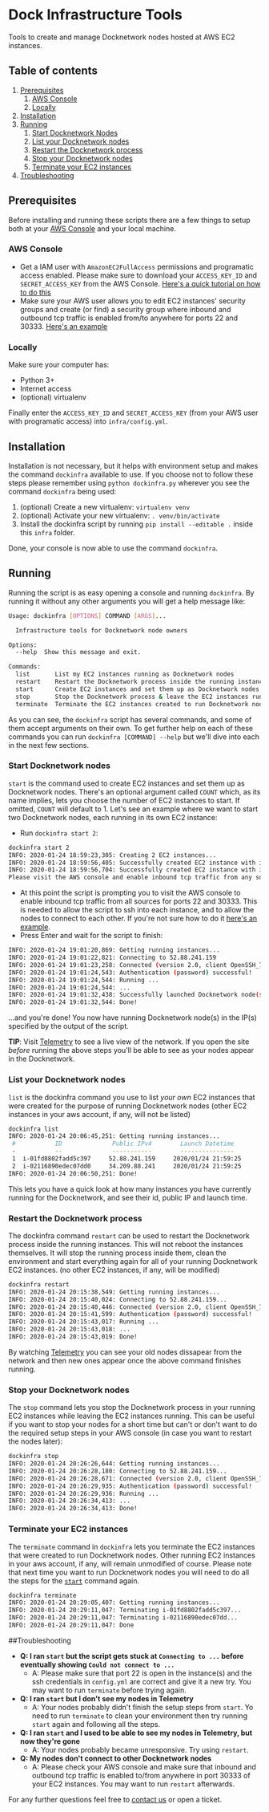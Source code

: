 # Dock Infrastructure Tools
Tools to create and manage Docknetwork nodes hosted at AWS EC2 instances.

## Table of contents
1. [Prerequisites](#prerequisites)
    1. [AWS Console](#aws-console)
    1. [Locally](#locally)
1. [Installation](#installation)
1. [Running](#running)
    1. [Start Docknetwork Nodes](#start-docknetwork-nodes)
    1. [List your Docknetwork nodes](#list-your-docknetwork-nodes)
    1. [Restart the Docknetwork process](#restart-the-docknetwork-process)
    1. [Stop your Docknetwork nodes](#stop-your-docknetwork-nodes)
    1. [Terminate your EC2 instances](#terminate-your-ec2-instances)
1. [Troubleshooting](#troubleshooting)


## Prerequisites
Before installing and running these scripts there are a few things to setup both at your [AWS Console](https://console.aws.amazon.com/) and your local machine.

### AWS Console
- Get a IAM user with `AmazonEC2FullAccess` permissions and programatic access enabled. Please make sure to download your `ACCESS_KEY_ID` and `SECRET_ACCESS_KEY` from the AWS Console. [Here's a quick tutorial on how to do this](https://www.teckriders.com/2019/05/create-aws-iam-user-with-programmatic-access/)
- Make sure your AWS user allows you to edit EC2 instances' security groups and create (or find) a security group where inbound and outbound tcp traffic is enabled from/to anywhere for ports 22 and 30333. [Here's an example](docs/security_group.md) 

### Locally
Make sure your computer has:
- Python 3+
- Internet access
- (optional) virtualenv 

Finally enter the `ACCESS_KEY_ID` and `SECRET_ACCESS_KEY` (from your AWS user with programatic access) into `infra/config.yml`.

## Installation
Installation is not necessary, but it helps with environment setup and makes the command `dockinfra` available to use. If you choose not to follow these steps please remember using `python dockinfra.py` wherever you see the command `dockinfra` being used: 
1. (optional) Create a new virtualenv: `virtualenv venv`
1. (optional) Activate your new virtualenv: `. venv/bin/activate`
1. Install the dockinfra script by running `pip install --editable .` inside this `infra` folder.

Done, your console is now able to use the command `dockinfra`.

## Running
Running the script is as easy opening a console and running `dockinfra`. By running it without any other arguments you will get a help message like:
```bash
Usage: dockinfra [OPTIONS] COMMAND [ARGS]...

  Infrastructure tools for Docknetwork node owners

Options:
  --help  Show this message and exit.

Commands:
  list       List my EC2 instances running as Docknetwork nodes
  restart    Restart the Docknetwork process inside the running instances
  start      Create EC2 instances and set them up as Docknetwork nodes
  stop       Stop the Docknetwork process & leave the EC2 instances running
  terminate  Terminate the EC2 instances created to run Docknetwork nodes
```
As you can see, the `dockinfra` script has several commands, and some of them accept arguments on their own.
To get further help on each of these commands you can run `dockinfra [COMMAND] --help` but we'll dive into each in the next few sections.  


### Start Docknetwork nodes
`start` is the command used to create EC2 instances and set them up as Docknetwork nodes.
There's an optional argument called `COUNT` which, as its name implies, lets you choose the number of EC2 instances to start. If omitted, `COUNT` will default to 1.
Let's see an example where we want to start two Docknetwork nodes, each running in its own EC2 instance: 
- Run `dockinfra start 2`:
```bash
dockinfra start 2
INFO: 2020-01-24 18:59:23,305: Creating 2 EC2 instances...
INFO: 2020-01-24 18:59:56,405: Successfully created EC2 instance with id 'i-01fd8802fadd5c397'.
INFO: 2020-01-24 18:59:56,704: Successfully created EC2 instance with id 'i-02116890edec07dd0'.
Please visit the AWS console and enable inbound tcp traffic from any source for ports 22 and 30333 on your newly created instance(s) before hitting Enter:
```
- At this point the script is prompting you to visit the AWS console to enable inbound tcp traffic from all sources for ports 22 and 30333. This is needed to allow the script to ssh into each instance, and to allow the nodes to connect to each other. If you're not sure how to do it [here's an example](docs/security_group.md).
- Press Enter and wait for the script to finish:
```bash
INFO: 2020-01-24 19:01:20,869: Getting running instances...
INFO: 2020-01-24 19:01:22,821: Connecting to 52.88.241.159
INFO: 2020-01-24 19:01:23,258: Connected (version 2.0, client OpenSSH_7.6p1)
INFO: 2020-01-24 19:01:24,543: Authentication (password) successful!
INFO: 2020-01-24 19:01:24,544: Running ...
INFO: 2020-01-24 19:01:24,544: ...
INFO: 2020-01-24 19:01:32,438: Successfully launched Docknetwork node(s) at: ['52.88.241.159', '34.209.88.241']
INFO: 2020-01-24 19:01:32,544: Done!
```
...and you're done!
You now have running Docknetwork node(s) in the IP(s) specified by the output of the script. 

**TIP**: Visit [Telemetry](https://telemetry.polkadot.io/#/Vasaplatsen%20Ved%20Testnet) to see a live view of the network. If you open the site *before* running the above steps you'll be able to see as your nodes appear in the Docknetwork.

### List your Docknetwork nodes
`list` is the dockinfra command you use to list _your own_ EC2 instances that were created for the purpose of running Docknetwork nodes (other EC2 instances in your aws account, if any, will not be listed)
```bash
dockinfra list
INFO: 2020-01-24 20:06:45,251: Getting running instances...
 #           ID              Public IPv4        Launch Datetime   
 -           --              -----------        ---------------   
 1  i-01fd8802fadd5c397     52.88.241.159     2020/01/24 21:59:25 
 2  i-02116890edec07dd0     34.209.88.241     2020/01/24 21:59:25 
INFO: 2020-01-24 20:06:50,251: Done!

```
This lets you have a quick look at how many instances you have currently running for the Docknetwork, and see their id, public IP and launch time. 

### Restart the Docknetwork process 
The dockinfra command `restart` can be used to restart the Docknetwork process inside the running instances. This will not reboot the instances themselves. It will stop the running process inside them, clean the environment and start everything again for all of your running Docknetwork EC2 instances. (no other EC2 instances, if any, will be modified)
```bash
dockinfra restart
INFO: 2020-01-24 20:15:38,549: Getting running instances...
INFO: 2020-01-24 20:15:40,024: Connecting to 52.88.241.159...
INFO: 2020-01-24 20:15:40,446: Connected (version 2.0, client OpenSSH_7.6p1)
INFO: 2020-01-24 20:15:41,599: Authentication (password) successful!
INFO: 2020-01-24 20:15:43,017: Running ...
INFO: 2020-01-24 20:15:43,018: ...
INFO: 2020-01-24 20:15:43,019: Done!
```
By watching [Telemetry](https://telemetry.polkadot.io/#/Vasaplatsen%20Ved%20Testnet) you can see your old nodes dissapear from the network and then new ones appear once the above command finishes running.
 
### Stop your Docknetwork nodes
The `stop` command lets you stop the Docknetwork process in your running EC2 instances while leaving the EC2 instances running. This can be useful if you want to stop your nodes for a short time but can't or don't want to do the required setup steps in your AWS console (in case you want to restart the nodes later):
```bash
dockinfra stop
INFO: 2020-01-24 20:26:26,644: Getting running instances...
INFO: 2020-01-24 20:26:28,180: Connecting to 52.88.241.159...
INFO: 2020-01-24 20:26:28,671: Connected (version 2.0, client OpenSSH_7.6p1)
INFO: 2020-01-24 20:26:29,935: Authentication (password) successful!
INFO: 2020-01-24 20:26:29,936: Running ...
INFO: 2020-01-24 20:26:34,413: ...
INFO: 2020-01-24 20:26:34,413: Done!

```

### Terminate your EC2 instances
The `terminate` command in `dockinfra` lets you terminate the EC2 instances that were created to run Docknetwork nodes. Other running EC2 instances in your aws account, if any, will remain unmodified of course.
Please note that next time you want to run Docknetwork nodes you will need to do all the steps for the [`start`](#start) command again. 
```bash
dockinfra terminate
INFO: 2020-01-24 20:29:05,407: Getting running instances...
INFO: 2020-01-24 20:29:11,047: Terminating i-01fd8802fadd5c397...
INFO: 2020-01-24 20:29:11,047: Terminating i-02116890edec07dd...
INFO: 2020-01-24 20:29:11,047: Done
```

##Troubleshooting
- **Q: I ran `start` but the script gets stuck at `Connecting to ...` before eventually showing `Could not connect to ...`** 
  - A:  Please make sure that port 22 is open in the instance(s) and the ssh credentials in `config.yml` are correct and give it a new try. You may want to run `terminate` before trying again.
- **Q: I ran `start` but I don't see my nodes in Telemetry** 
  - A: Your nodes probably didn't finish the setup steps from `start`. Yo need to run `terminate` to clean your environment then try running `start` again and following all the steps.
- **Q: I ran `start` and I used to be able to see my nodes in Telemetry, but now they're gone** 
  - A: Your nodes probably became unresponsive. Try using `restart`.
- **Q: My nodes don't connect to other Docknetwork nodes** 
  - A: Please check your AWS console and make sure that inbound and outbound tcp traffic is enabled to/from anywhere in port 30333 of your EC2 instances. You may want to run `restart` afterwards.
  
For any further questions feel free to [contact us](https://dock.io/) or open a ticket.
